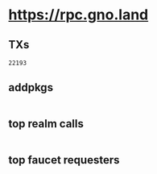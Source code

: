 # https://rpc.gno.land

## TXs
```
22193
```

## addpkgs
```
```

## top realm calls
```
```

## top faucet requesters
```
```

